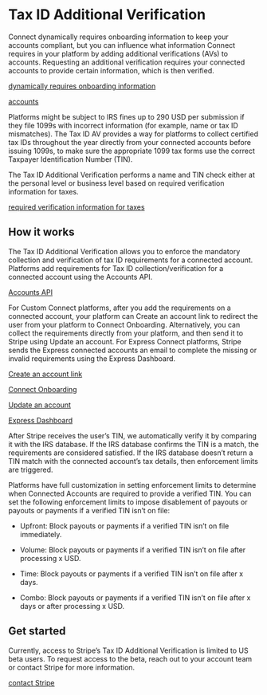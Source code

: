 # Tax ID Additional Verification

Connect dynamically requires onboarding information to keep your accounts compliant, but you can influence what information Connect requires in your platform by adding additional verifications (AVs) to accounts. Requesting an additional verification requires your connected accounts to provide certain information, which is then verified.

[dynamically requires onboarding information](/connect/required-verification-information)

[accounts](/connect/accounts)

Platforms might be subject to IRS fines up to 290 USD per submission if they file 1099s with incorrect information (for example, name or tax ID mismatches). The Tax ID AV provides a way for platforms to collect certified tax IDs throughout the year directly from your connected accounts before issuing 1099s, to make sure the appropriate 1099 tax forms use the correct Taxpayer Identification Number (TIN).

The Tax ID Additional Verification performs a name and TIN check either at the personal level or business level based on required verification information for taxes.

[required verification information for taxes](/connect/required-verification-information-taxes)

## How it works

The Tax ID Additional Verification allows you to enforce the mandatory collection and verification of tax ID requirements for a connected account. Platforms add requirements for Tax ID collection/verification for a connected account using the Accounts API.

[Accounts API](/api/connected_accounts)

For Custom Connect platforms, after you add the requirements on a connected account, your platform can Create an account link to redirect the user from your platform to Connect Onboarding. Alternatively, you can collect the requirements directly from your platform, and then send it to Stripe using Update an account. For Express Connect platforms, Stripe sends the Express connected accounts an email to complete the missing or invalid requirements using the Express Dashboard.

[Create an account link](/api/account_links/create)

[Connect Onboarding](/connect/express-accounts)

[Update an account](/api/accounts/update)

[Express Dashboard](/connect/express-dashboard)

After Stripe receives the user’s TIN, we automatically verify it by comparing it with the IRS database. If the IRS database confirms the TIN is a match, the requirements are considered satisfied. If the IRS database doesn’t return a TIN match with the connected account’s tax details, then enforcement limits are triggered.

Platforms have full customization in setting enforcement limits to determine when Connected Accounts are required to provide a verified TIN. You can set the following enforcement limits to impose disablement of payouts or payouts or payments if a verified TIN isn’t on file:

- Upfront: Block payouts or payments if a verified TIN isn’t on file immediately.

- Volume: Block payouts or payments if a verified TIN isn’t on file after processing x USD.

- Time: Block payouts or payments if a verified TIN isn’t on file after x days.

- Combo: Block payouts or payments if a verified TIN isn’t on file after x days or after processing x USD.

## Get started

Currently, access to Stripe’s Tax ID Additional Verification is limited to US beta users. To request access to the beta, reach out to your account team or contact Stripe for more information.

[contact Stripe](https://stripe.com/contact/sales)
